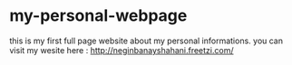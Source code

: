 # my-personal-webpage
this is my first full page website about my personal informations.
you can visit my wesite here : http://neginbanayshahani.freetzi.com/

